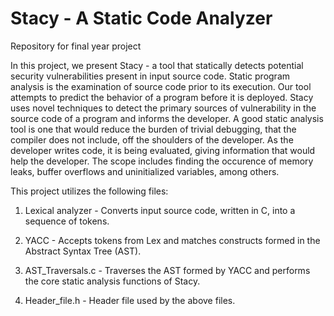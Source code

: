 # Stacy - A Static Code Analyzer
Repository for final year project

In this project, we present Stacy - a tool that statically detects potential security vulnerabilities present in input source code. Static program analysis is the examination of source code prior to its execution. Our tool attempts to predict the behavior of a program before it is deployed. Stacy uses novel techniques to detect the primary sources of vulnerability in the source code of a program and informs the developer. 
A good static analysis tool is one that would reduce the burden of trivial debugging, that the compiler does not include, off the shoulders of the developer. As the developer writes code, it is being evaluated, giving information that would help the developer.
The scope includes finding the occurence of memory leaks, buffer overflows and uninitialized variables, among others.

This project utilizes the following files:

1. Lexical analyzer - Converts input source code, written in C, into a sequence of tokens.

2. YACC - Accepts tokens from Lex and matches constructs formed in the Abstract Syntax Tree (AST). 

3. AST_Traversals.c - Traverses the AST formed by YACC and performs the core static analysis functions of Stacy.

4. Header_file.h - Header file used by the above files. 

